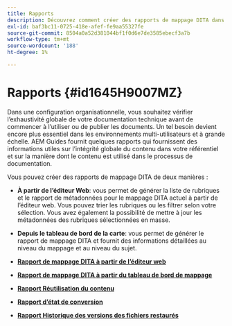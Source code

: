 ```yaml
---
title: Rapports
description: Découvrez comment créer des rapports de mappage DITA dans AEM Guides.
exl-id: baf3bc11-0725-418e-afef-fe9aa55327fe
source-git-commit: 8504a0a52d381044bf1f0d6e7de3585ebecf3a7b
workflow-type: tm+mt
source-wordcount: '188'
ht-degree: 1%

---
```


# Rapports {#id1645H9007MZ}

Dans une configuration organisationnelle, vous souhaitez vérifier l’exhaustivité globale de votre documentation technique avant de commencer à l’utiliser ou de publier les documents. Un tel besoin devient encore plus essentiel dans les environnements multi-utilisateurs et à grande échelle. AEM Guides fournit quelques rapports qui fournissent des informations utiles sur l’intégrité globale du contenu dans votre référentiel et sur la manière dont le contenu est utilisé dans le processus de documentation.

Vous pouvez créer des rapports de mappage DITA de deux manières :

- **À partir de l’éditeur Web**: vous permet de générer la liste de rubriques et le rapport de métadonnées pour le mappage DITA actuel à partir de l’éditeur web. Vous pouvez trier les rubriques ou les filtrer selon votre sélection. Vous avez également la possibilité de mettre à jour les métadonnées des rubriques sélectionnées en masse.
- **Depuis le tableau de bord de la carte**: vous permet de générer le rapport de mappage DITA et fournit des informations détaillées au niveau du mappage et au niveau du sujet.

- **[Rapport de mappage DITA à partir de l’éditeur web](reports-web-editor.md)**

- **[Rapport de mappage DITA à partir du tableau de bord de mappage](reports-ditamap.md)**

- **[Rapport Réutilisation du contenu](reports-content-reuse.md)**

- **[Rapport d’état de conversion](reports-convertion-status.md)**

- **[Rapport Historique des versions des fichiers restaurés](reports-reverted-file-version-history.md)**
